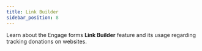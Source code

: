 ```yaml
---
title: Link Builder
sidebar_position: 8
---
```


Learn about the Engage forms **Link Builder** feature and its usage regarding tracking donations on websites.